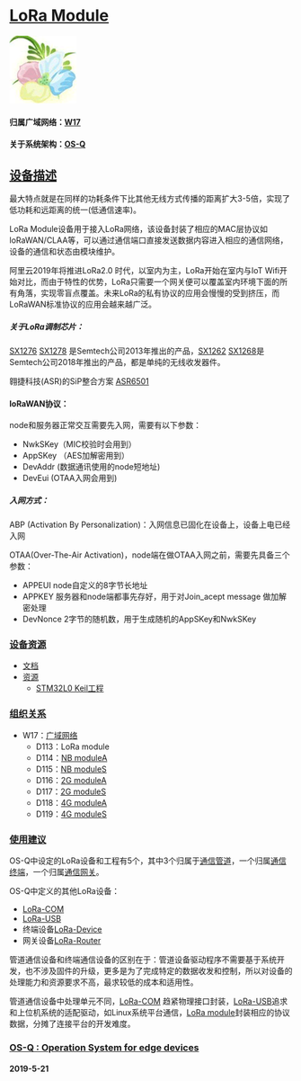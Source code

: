 ﻿# [LoRa Module](https://github.com/OS-Q/D113)

[![sites](OS-Q/OS-Q.png)](http://www.OS-Q.com)

#### 归属广域网络：[W17](https://github.com/OS-Q/W17)

#### 关于系统架构：[OS-Q](https://github.com/OS-Q/OS-Q)

## [设备描述](https://github.com/OS-Q/D113/wiki) 

最大特点就是在同样的功耗条件下比其他无线方式传播的距离扩大3-5倍，实现了低功耗和远距离的统一(低通信速率)。

LoRa Module设备用于接入LoRa网络，该设备封装了相应的MAC层协议如loRaWAN/CLAA等，可以通过通信端口直接发送数据内容进入相应的通信网络，设备的通信和状态由模块维护。

阿里云2019年将推进LoRa2.0 时代，以室内为主，LoRa开始在室内与IoT Wifi开始对比，而由于特性的优势，LoRa只需要一个网关便可以覆盖室内环境下面的所有角落，实现零盲点覆盖。未来LoRa的私有协议的应用会慢慢的受到挤压，而LoRaWAN标准协议的应用会越来越广泛。

##### 关于LoRa调制芯片：

[SX1276](https://www.semtech.com/products/wireless-rf/lora-transceivers/sx1276#download-resources) [SX1278](https://www.semtech.com/products/wireless-rf/lora-transceivers/sx1278#download-resources) 是Semtech公司2013年推出的产品，[SX1262](https://www.semtech.com/products/wireless-rf/lora-transceivers/SX1262#download-resources) [SX1268](https://www.semtech.com/products/wireless-rf/lora-transceivers/SX1268#download-resources)是Semtech公司2018年推出的产品，都是单纯的无线收发器件。

翱捷科技(ASR)的SiP整合方案 [ASR6501](http://www.asrmicro.com/asrweb/products/html/product2_1.html)

#### loRaWAN协议：

node和服务器正常交互需要先入网，需要有以下参数：

* NwkSKey（MIC校验时会用到）
* AppSKey （AES加解密用到）
* DevAddr (数据通讯使用的node短地址)
* DevEui (OTAA入网会用到)

##### 入网方式：

ABP (Activation By Personalization)：入网信息已固化在设备上，设备上电已经入网

OTAA(Over-The-Air Activation)，node端在做OTAA入网之前，需要先具备三个参数：

* APPEUI node自定义的8字节长地址
* APPKEY 服务器和node端都事先存好，用于对Join_acept message 做加解密处理
* DevNonce 2字节的随机数，用于生成随机的AppSKey和NwkSKey

### [设备资源](https://github.com/OS-Q/)

* [文档](docs/)
* [资源](src/)
	* [STM32L0 Keil工程](src/STM32L0)

### [组织关系](https://github.com/OS-Q/113)

* W17：[广域网络](https://github.com/OS-Q/W17)
	* D113：LoRa module
	* D114：[NB moduleA](https://github.com/OS-Q/D114)
	* D115：[NB moduleS](https://github.com/OS-Q/D115)
	* D116：[2G moduleA](https://github.com/OS-Q/D116)
	* D117：[2G moduleS](https://github.com/OS-Q/D117)
	* D118：[4G moduleA](https://github.com/OS-Q/D118)
	* D119：[4G moduleS](https://github.com/OS-Q/D119)

### [使用建议](https://github.com/sochub)

OS-Q中设定的LoRa设备和工程有5个，其中3个归属于[通信管道](https://github.com/OS-Q/M4)，一个归属[通信终端](https://github.com/OS-Q/M5)，一个归属[通信网关](https://github.com/OS-Q/M6)。

OS-Q中定义的其他LoRa设备：

* [LoRa-COM](https://github.com/OS-Q/D101)
* [LoRa-USB](https://github.com/OS-Q/D109)
* 终端设备[LoRa-Device](https://github.com/OS-Q/D148)
* 网关设备[LoRa-Router](https://github.com/OS-Q/D170)

管道通信设备和终端通信设备的区别在于：管道设备驱动程序不需要基于系统开发，也不涉及固件的升级，更多是为了完成特定的数据收发和控制，所以对设备的处理能力和资源要求不高，最求较低的成本和适用性。

管道通信设备中处理单元不同，[LoRa-COM](https://github.com/OS-Q/D101) 趋紧物理接口封装，[LoRa-USB](https://github.com/OS-Q/D109)追求和上位机系统的适配驱动，如Linux系统平台通信，[LoRa module](https://github.com/OS-Q/D113)封装相应的协议数据，分摊了连接平台的开发难度。


### [OS-Q : Operation System for edge devices](http://www.OS-Q.com/Edge/D113)
####  2019-5-21

